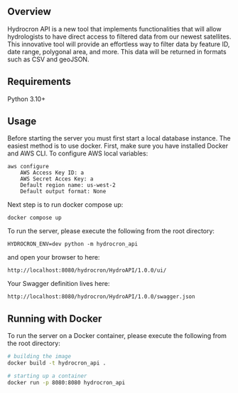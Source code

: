 ## Overview
Hydrocron API is a new tool that implements functionalities that will allow 
hydrologists to have direct access to filtered data from our newest satellites. 
This innovative tool will provide an effortless way to filter data by feature ID, 
date range, polygonal area, and more. This data will be returned in formats such 
as CSV and geoJSON.

## Requirements
Python 3.10+

## Usage
Before starting the server you must first start a local database instance. The easiest method is to use docker. 
First, make sure you have installed Docker and AWS CLI. To configure AWS local variables:

```
aws configure
    AWS Access Key ID: a
    AWS Secret Acces Key: a
    Default region name: us-west-2
    Default output format: None
```

Next step is to run docker compose up:

```
docker compose up
```

To run the server, please execute the following from the root directory:

```
HYDROCRON_ENV=dev python -m hydrocron_api
```

and open your browser to here:

```
http://localhost:8080/hydrocron/HydroAPI/1.0.0/ui/
```

Your Swagger definition lives here:

```
http://localhost:8080/hydrocron/HydroAPI/1.0.0/swagger.json
```

## Running with Docker 

To run the server on a Docker container, please execute the following from the root directory:

```bash
# building the image
docker build -t hydrocron_api .

# starting up a container
docker run -p 8080:8080 hydrocron_api
```
